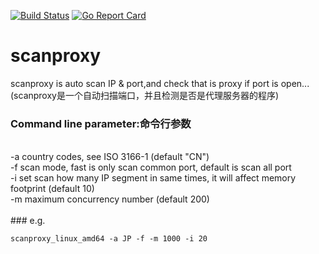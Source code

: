[![Build Status](https://travis-ci.org/JimYJ/scanproxy.svg?branch=master)](https://travis-ci.org/JimYJ/scanproxy)
[![Go Report Card](https://goreportcard.com/badge/github.com/JimYJ/scanproxy)](https://goreportcard.com/report/github.com/JimYJ/scanproxy)

# scanproxy
scanproxy is auto scan IP &amp; port,and check that is proxy if port is open...(scanproxy是一个自动扫描端口，并且检测是否是代理服务器的程序)

### Command line parameter:命令行参数
<br>
  -a  country codes, see ISO 3166-1 (default "CN")<br>
  -f  scan mode, fast is only scan common port, default is scan all port<br>
  -i  set scan how many IP segment in same times, it will affect memory footprint (default 10)<br>
  -m  maximum concurrency number (default 200)<br>
<br>
### e.g.

```
scanproxy_linux_amd64 -a JP -f -m 1000 -i 20
``` 
